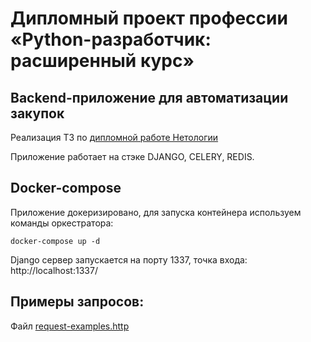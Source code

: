 # Дипломный проект профессии «Python-разработчик: расширенный курс»

## Backend-приложение для автоматизации закупок

Реализация ТЗ по [дипломной работе Нетологии](https://github.com/netology-code/python-final-diplom)

Приложение работает на стэке DJANGO, CELERY, REDIS.

## Docker-compose
Приложение докеризировано, для запуска контейнера используем команды оркестратора:

```
docker-compose up -d
```

Django сервер запускается на порту 1337, точка входа:
http://localhost:1337/

## Примеры запросов:
Файл [request-examples.http](./request-examples.http)